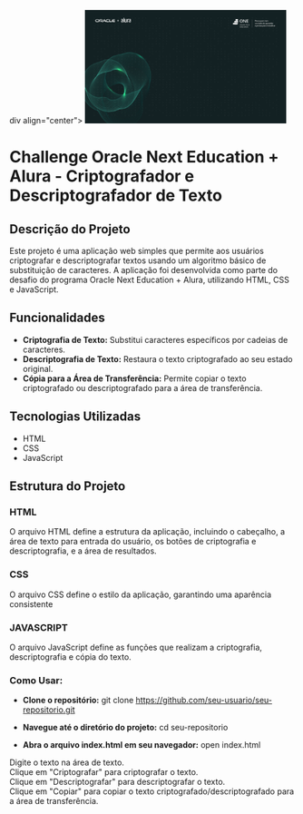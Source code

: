 div align="center">
  <img height="200" src="https://github.com/FrnScz/Decodificador-de-Texto-Alura/blob/main/assets/Oracle%20%2B%20Alura%20Banner.png">
</div>

# Challenge Oracle Next Education + Alura - Criptografador e Descriptografador de Texto

## Descrição do Projeto

Este projeto é uma aplicação web simples que permite aos usuários criptografar e descriptografar textos usando um algoritmo básico de substituição de caracteres. A aplicação foi desenvolvida como parte do desafio do programa Oracle Next Education + Alura, utilizando HTML, CSS e JavaScript.

## Funcionalidades

- **Criptografia de Texto:** Substitui caracteres específicos por cadeias de caracteres.
- **Descriptografia de Texto:** Restaura o texto criptografado ao seu estado original.
- **Cópia para a Área de Transferência:** Permite copiar o texto criptografado ou descriptografado para a área de transferência.

## Tecnologias Utilizadas

- HTML
- CSS
- JavaScript

## Estrutura do Projeto

### HTML

O arquivo HTML define a estrutura da aplicação, incluindo o cabeçalho, a área de texto para entrada do usuário, os botões de criptografia e descriptografia, e a área de resultados.

### CSS
O arquivo CSS define o estilo da aplicação, garantindo uma aparência consistente

### JAVASCRIPT
O arquivo JavaScript define as funções que realizam a criptografia, descriptografia e cópia do texto.

### Como Usar:

- **Clone o repositório:**
git clone https://github.com/seu-usuario/seu-repositorio.git

- **Navegue até o diretório do projeto:**
cd seu-repositorio

- **Abra o arquivo index.html em seu navegador:**
open index.html

Digite o texto na área de texto.<br/>
Clique em "Criptografar" para criptografar o texto.<br/>
Clique em "Descriptografar" para descriptografar o texto. <br/>
Clique em "Copiar" para copiar o texto criptografado/descriptografado para a área de transferência.

